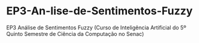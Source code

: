 # EP3-An-lise-de-Sentimentos-Fuzzy
EP3 Análise de Sentimentos Fuzzy (Curso de Inteligência Artificial do 5º Quinto Semestre de Ciência da Computação no Senac)
